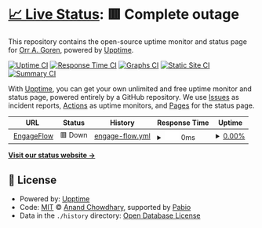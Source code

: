# [📈 Live Status](https://demo.upptime.js.org): <!--live status--> **🟥 Complete outage**

This repository contains the open-source uptime monitor and status page for [Orr A. Goren](https://demo.upptime.js.org), powered by [Upptime](https://github.com/upptime/upptime).

[![Uptime CI](https://github.com/orrgorenn/engage-flow-crm-backend/workflows/Uptime%20CI/badge.svg)](https://github.com/orrgorenn/engage-flow-crm-backend/actions?query=workflow%3A%22Uptime+CI%22)
[![Response Time CI](https://github.com/orrgorenn/engage-flow-crm-backend/workflows/Response%20Time%20CI/badge.svg)](https://github.com/orrgorenn/engage-flow-crm-backend/actions?query=workflow%3A%22Response+Time+CI%22)
[![Graphs CI](https://github.com/orrgorenn/engage-flow-crm-backend/workflows/Graphs%20CI/badge.svg)](https://github.com/orrgorenn/engage-flow-crm-backend/actions?query=workflow%3A%22Graphs+CI%22)
[![Static Site CI](https://github.com/orrgorenn/engage-flow-crm-backend/workflows/Static%20Site%20CI/badge.svg)](https://github.com/orrgorenn/engage-flow-crm-backend/actions?query=workflow%3A%22Static+Site+CI%22)
[![Summary CI](https://github.com/orrgorenn/engage-flow-crm-backend/workflows/Summary%20CI/badge.svg)](https://github.com/orrgorenn/engage-flow-crm-backend/actions?query=workflow%3A%22Summary+CI%22)

With [Upptime](https://upptime.js.org), you can get your own unlimited and free uptime monitor and status page, powered entirely by a GitHub repository. We use [Issues](https://github.com/orrgorenn/engage-flow-crm-backend/issues) as incident reports, [Actions](https://github.com/orrgorenn/engage-flow-crm-backend/actions) as uptime monitors, and [Pages](https://demo.upptime.js.org) for the status page.

<!--start: status pages-->
<!-- This summary is generated by Upptime (https://github.com/upptime/upptime) -->
<!-- Do not edit this manually, your changes will be overwritten -->
<!-- prettier-ignore -->
| URL | Status | History | Response Time | Uptime |
| --- | ------ | ------- | ------------- | ------ |
| <img alt="" src="https://icons.duckduckgo.com/ip3/crm.orrgoren.com.ico" height="13"> [EngageFlow](https://crm.orrgoren.com) | 🟥 Down | [engage-flow.yml](https://github.com/orrgorenn/engageflow-uptime/commits/HEAD/history/engage-flow.yml) | <details><summary><img alt="Response time graph" src="./graphs/engage-flow/response-time-week.png" height="20"> 0ms</summary><br><a href="https://orrgorenn.github.io/engageflow-uptime/history/engage-flow"><img alt="Response time 384" src="https://img.shields.io/endpoint?url=https%3A%2F%2Fraw.githubusercontent.com%2Forrgorenn%2Fengageflow-uptime%2FHEAD%2Fapi%2Fengage-flow%2Fresponse-time.json"></a><br><a href="https://orrgorenn.github.io/engageflow-uptime/history/engage-flow"><img alt="24-hour response time 0" src="https://img.shields.io/endpoint?url=https%3A%2F%2Fraw.githubusercontent.com%2Forrgorenn%2Fengageflow-uptime%2FHEAD%2Fapi%2Fengage-flow%2Fresponse-time-day.json"></a><br><a href="https://orrgorenn.github.io/engageflow-uptime/history/engage-flow"><img alt="7-day response time 0" src="https://img.shields.io/endpoint?url=https%3A%2F%2Fraw.githubusercontent.com%2Forrgorenn%2Fengageflow-uptime%2FHEAD%2Fapi%2Fengage-flow%2Fresponse-time-week.json"></a><br><a href="https://orrgorenn.github.io/engageflow-uptime/history/engage-flow"><img alt="30-day response time 0" src="https://img.shields.io/endpoint?url=https%3A%2F%2Fraw.githubusercontent.com%2Forrgorenn%2Fengageflow-uptime%2FHEAD%2Fapi%2Fengage-flow%2Fresponse-time-month.json"></a><br><a href="https://orrgorenn.github.io/engageflow-uptime/history/engage-flow"><img alt="1-year response time 384" src="https://img.shields.io/endpoint?url=https%3A%2F%2Fraw.githubusercontent.com%2Forrgorenn%2Fengageflow-uptime%2FHEAD%2Fapi%2Fengage-flow%2Fresponse-time-year.json"></a></details> | <details><summary><a href="https://orrgorenn.github.io/engageflow-uptime/history/engage-flow">0.00%</a></summary><a href="https://orrgorenn.github.io/engageflow-uptime/history/engage-flow"><img alt="All-time uptime 17.88%" src="https://img.shields.io/endpoint?url=https%3A%2F%2Fraw.githubusercontent.com%2Forrgorenn%2Fengageflow-uptime%2FHEAD%2Fapi%2Fengage-flow%2Fuptime.json"></a><br><a href="https://orrgorenn.github.io/engageflow-uptime/history/engage-flow"><img alt="24-hour uptime 0.00%" src="https://img.shields.io/endpoint?url=https%3A%2F%2Fraw.githubusercontent.com%2Forrgorenn%2Fengageflow-uptime%2FHEAD%2Fapi%2Fengage-flow%2Fuptime-day.json"></a><br><a href="https://orrgorenn.github.io/engageflow-uptime/history/engage-flow"><img alt="7-day uptime 0.00%" src="https://img.shields.io/endpoint?url=https%3A%2F%2Fraw.githubusercontent.com%2Forrgorenn%2Fengageflow-uptime%2FHEAD%2Fapi%2Fengage-flow%2Fuptime-week.json"></a><br><a href="https://orrgorenn.github.io/engageflow-uptime/history/engage-flow"><img alt="30-day uptime 0.00%" src="https://img.shields.io/endpoint?url=https%3A%2F%2Fraw.githubusercontent.com%2Forrgorenn%2Fengageflow-uptime%2FHEAD%2Fapi%2Fengage-flow%2Fuptime-month.json"></a><br><a href="https://orrgorenn.github.io/engageflow-uptime/history/engage-flow"><img alt="1-year uptime 17.88%" src="https://img.shields.io/endpoint?url=https%3A%2F%2Fraw.githubusercontent.com%2Forrgorenn%2Fengageflow-uptime%2FHEAD%2Fapi%2Fengage-flow%2Fuptime-year.json"></a></details>

<!--end: status pages-->

[**Visit our status website →**](https://demo.upptime.js.org)

## 📄 License

- Powered by: [Upptime](https://github.com/upptime/upptime)
- Code: [MIT](./LICENSE) © [Anand Chowdhary](https://anandchowdhary.com), supported by [Pabio](https://pabio.com)
- Data in the `./history` directory: [Open Database License](https://opendatacommons.org/licenses/odbl/1-0/)
